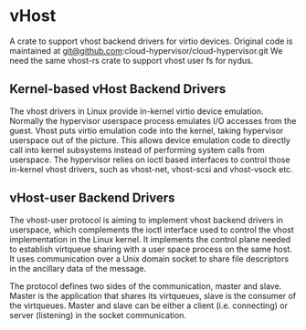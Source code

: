 # vHost
A crate to support vhost backend drivers for virtio devices.
Original code is maintained at git@github.com:cloud-hypervisor/cloud-hypervisor.git
We need the same vhost-rs crate to support vhost user fs for nydus.

## Kernel-based vHost Backend Drivers
The vhost drivers in Linux provide in-kernel virtio device emulation. Normally the hypervisor userspace process emulates I/O accesses from the guest. Vhost puts virtio emulation code into the kernel, taking hypervisor userspace out of the picture. This allows device emulation code to directly call into kernel subsystems instead of performing system calls from userspace. The hypervisor relies on ioctl based interfaces to control those in-kernel vhost drivers, such as vhost-net, vhost-scsi and vhost-vsock etc.

## vHost-user Backend Drivers
The vhost-user protocol is aiming to implement vhost backend drivers in userspace, which complements the ioctl interface used to control the vhost implementation in the Linux kernel. It implements the control plane needed to establish virtqueue sharing with a user space process on the same host. It uses communication over a Unix domain socket to share file descriptors in the ancillary data of the message.

The protocol defines two sides of the communication, master and slave. Master is the application that shares its virtqueues, slave is the consumer of the virtqueues. Master and slave can be either a client (i.e. connecting) or server (listening) in the socket communication.
